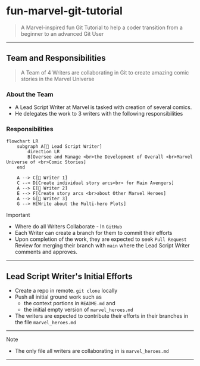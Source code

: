 # fun-marvel-git-tutorial
> A Marvel-inspired fun Git Tutorial to help a coder transition from a beginner to an advanced Git User

---

## Team and Responsibilities

> A Team of 4 Writers are collaborating in Git to create amazing comic stories in the Marvel Universe

### About the Team 
- A Lead Script Writer at Marvel is tasked with creation of several comics. 
- He delegates the work to 3 writers with the following responsibilities

### Responsibilities

```mermaid
flowchart LR
    subgraph A[👤 Lead Script Writer]
        direction LR
        B[Oversee and Manage <br>the Development of Overall <br>Marvel Universe of <br>Comic Stories]
    end

    A --> C[👤 Writer 1]
    C --> D[Create individual story arcs<br> for Main Avengers]
    A --> E[👤 Writer 2]
    E --> F[Create story arcs <br>about Other Marvel Heroes]
    A --> G[👤 Writer 3]
    G --> H[Write about the Multi-hero Plots]
```

>[!IMPORTANT]
>- Where do all Writers Collaborate - In `GitHub` <br>
>- Each Writer can create a branch for them to commit their efforts <br>
>- Upon completion of the work, they are expected to seek `Pull Request` Review for merging their branch with `main` where the Lead Script Writer comments and approves. <br>

---

## Lead Script Writer's Initial Efforts

- Create a repo in remote. `git clone` locally 
- Push all initial ground work such as 
    - the context portions in `README.md` and 
    - the initial empty version of `marvel_heroes.md`
- The writers are expected to contribute their efforts in their branches in the file `marvel_heroes.md`

----

>[!NOTE]
>- The only file all writers are collaborating in is `marvel_heroes.md`

---